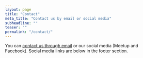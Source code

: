 ```yaml
---
layout: page
title: "Contact"
meta_title: "Contact us by email or social media"
subheadline: ""
teaser: ""
permalink: "/contact/"
---
```

You can [contact us through email][1] or our social media (Meetup and Facebook). Social media links are below in the footer section.

 [1]: mailto:info@gdgfresno.com
